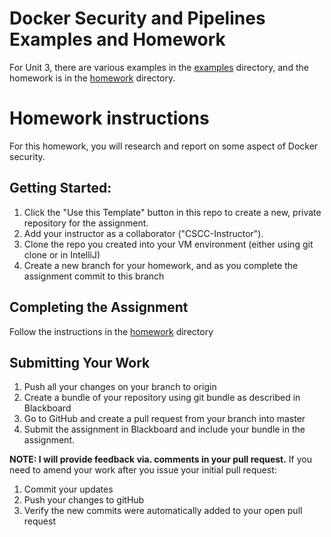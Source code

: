 # Docker Security and Pipelines Examples and Homework

For Unit 3, there are various examples in the [examples](examples/) directory, and the homework is in the [homework](homework/) directory.

# Homework instructions
For this homework, you will research and report on some aspect of Docker security.

## Getting Started:

1. Click the "Use this Template" button in this repo to create a new, private repository for the assignment.  
2. Add your instructor as a collaborator ("CSCC-Instructor").
3. Clone the repo you created into your VM environment (either using git clone or in IntelliJ)
4. Create a new branch for your homework, and as you complete the assignment commit to this branch


## Completing the Assignment

Follow the instructions in the [homework](homework/) directory

## Submitting Your Work

1. Push all your changes on your branch to origin
1. Create a bundle of your repository using git bundle as described in Blackboard
1. Go to GitHub and create a pull request from your branch into master
1. Submit the assignment in Blackboard and include your bundle in the assignment.

__NOTE: I will provide feedback via. comments in your pull request.__
If you need to amend your work after you issue your initial pull request:

1. Commit your updates
1. Push your changes to gitHub
1. Verify the new commits were automatically added to your open pull request


